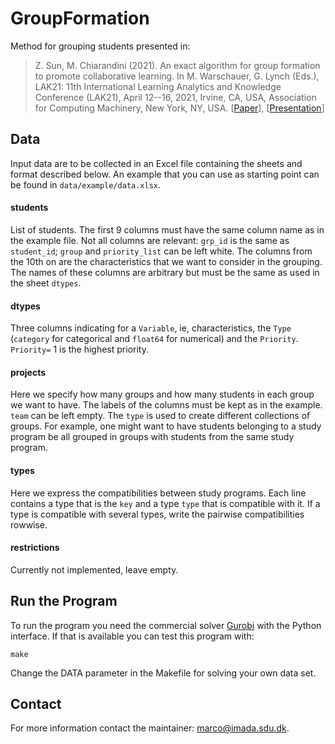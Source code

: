 # GroupFormation

Method for grouping students presented in:

> Z. Sun, M. Chiarandini (2021). An exact algorithm for group formation
> to promote collaborative learning. In M. Warschauer, G. Lynch (Eds.),
> LAK21: 11th International Learning Analytics and Knowledge Conference
> (LAK21), April 12--16, 2021, Irvine, CA, USA, Association for
> Computing Machinery, New York, NY, USA. [[Paper](doc/lak21-57.pdf)],
> [[Presentation](doc/lak21-57_ppp.pdf)]



## Data

Input data are to be collected in an Excel file containing the sheets
and format described below. An example that you can use as starting
point can be found in `data/example/data.xlsx`.

#### students

List of students. The first 9 columns must have the same column name as
in the example file. Not all columns are relevant: `grp_id` is the same
as `student_id`; `group` and `priority_list` can be left white. The
columns from the 10th on are the characteristics that we want to
consider in the grouping. The names of these columns are arbitrary but
must be the same as used in the sheet `dtypes`.

#### dtypes

Three columns indicating for a `Variable`, ie, characteristics, the
`Type` (`category` for categorical and `float64` for numerical) and the
`Priority`. `Priority=` 1 is the highest priority.

#### projects

Here we specify how many groups and how many students in each group we
want to have. The labels of the columns must be kept as in the
example. `team` can be left empty. The `type` is used to create
different collections of groups. For example, one might want to have
students belonging to a study program be all grouped in groups with
students from the same study program. 

#### types

Here we express the compatibilities between study programs. Each line
contains a type that is the `key` and a type `type` that is compatible
with it.
If a type is compatible with several types, write the pairwise compatibilities rowwise.

#### restrictions

Currently not implemented, leave empty.


## Run the Program

To run the program you need the commercial solver [Gurobi](https://www.gurobi.com/) with the Python interface. If that is available you can test this program with: 

```
make 
```

Change the DATA parameter in the Makefile for solving your own data set.

## Contact

For more information contact the maintainer: marco@imada.sdu.dk.
